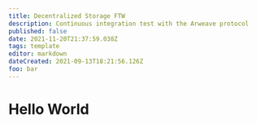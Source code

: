 ```yaml
---
title: Decentralized Storage FTW
description: Continuous integration test with the Arweave protocol
published: false
date: 2021-11-20T21:37:59.038Z
tags: template
editor: markdown
dateCreated: 2021-09-13T18:21:56.126Z
foo: bar
---
```


# Hello World